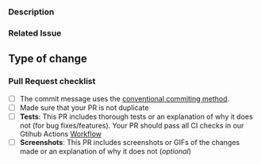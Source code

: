 ### Description

<!-- Please include a summary of the changes and the related issue. Please also include relevant motivation and context. List any dependencies that are required for this change. -->

### Related Issue

<!--- This project only accepts pull requests related to open issues -->
<!--- If suggesting a new feature or change, please discuss it in an issue first -->
<!--- If fixing a bug, there should be an issue describing it with steps to reproduce -->
<!--- Please link to the issue here: -->

## Type of change

<!--- Is this a bug fix, adding a feature... -->

### Pull Request checklist

<!-- Before submitting the PR, please address each item. Use [x] to check the boxes -->

- [ ] The commit message uses the [conventional commiting method][conv-commits].
- [ ] Made sure that your PR is not duplicate
- [ ] **Tests**: This PR includes thorough tests or an explanation of why it does not (for bug
  fixes/features). Your PR should pass all CI checks in our Gtihub
  Actions [Workflow](https://github.com/Pool-Of-Tears/GreenStash/actions)
- [ ] **Screenshots**: This PR includes screenshots or GIFs of the changes made or an explanation of
  why it does not (*optional*)

[conv-commits]:https://kapeli.com/cheat_sheets/Conventional_Commits.docset/Contents/Resources/Documents/index